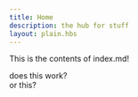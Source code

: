 ```yaml
---
title: Home
description: the hub for stuff
layout: plain.hbs
---
```



This is the contents of index.md!

<div class="title">does this work?</div>

<div class="main-content">or this?</div>
